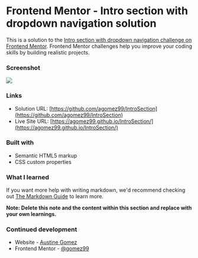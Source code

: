 # Frontend Mentor - Intro section with dropdown navigation solution

This is a solution to the [Intro section with dropdown navigation challenge on Frontend Mentor](https://www.frontendmentor.io/challenges/intro-section-with-dropdown-navigation-ryaPetHE5). Frontend Mentor challenges help you improve your coding skills by building realistic projects. 



### Screenshot

![](./screenshot.jpg)



### Links

- Solution URL: [https://github.com/agomez99/IntroSection](https://github.com/agomez99/IntroSection)
- Live Site URL: [https://agomez99.github.io/IntroSection/](https://agomez99.github.io/IntroSection/)



### Built with

- Semantic HTML5 markup
- CSS custom properties



### What I learned



If you want more help with writing markdown, we'd recommend checking out [The Markdown Guide](https://www.markdownguide.org/) to learn more.

**Note: Delete this note and the content within this section and replace with your own learnings.**

### Continued development


- Website - [Austine Gomez](https://www.austinegomez.com)
- Frontend Mentor - [@gomez99](https://www.frontendmentor.io/home)

